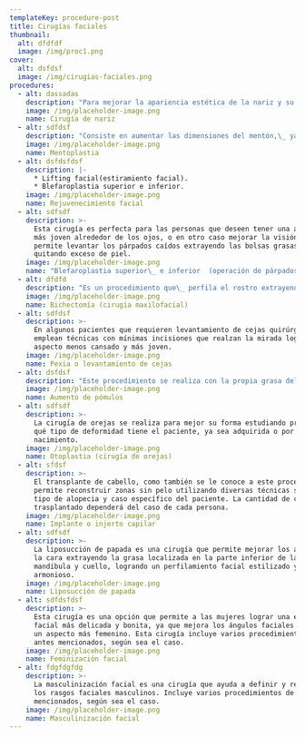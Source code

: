```yaml
---
templateKey: procedure-post
title: Cirugías faciales
thumbnail:
  alt: dfdfdf
  image: /img/proc1.png
cover:
  alt: dsfdsf
  image: /img/cirugias-faciales.png
procedures:
  - alt: dassadas
    description: "Para mejorar la apariencia estética de la nariz y su funcionalidad, se han descrito diversos tipos de\_ cirugías que aportan resultados según sea el caso,  como la septoplastía o\_ cirugía de septum nasal, la cual es la cirugía correctiva de tabique desviado, rinoplastia abierta o cerrada, que busca mejorar la forma y estructura de la nariz, turbinoplastia, para mejorar la\_ obstrucción en la respiración causada por el crecimiento de los cornetes. <br/>\n\nMi objetivo: siempre será lograr un resultado natural y estético en la rinoplastia para lo cual siempre realizo un análisis facial en la cara de cada paciente ya que la nariz es un componente importante que se relaciona con la proporción de todos los ángulos faciales."
    image: /img/placeholder-image.png
    name: Cirugía de nariz
  - alt: sdfdsf
    description: "Consiste en aumentar las dimensiones del mentón,\_ ya sea con implantes o con grasa del propio paciente,\_ logrando un aspecto más armónico de los ángulos faciales."
    image: /img/placeholder-image.png
    name: Mentoplastia
  - alt: dsfdsfdsf
    description: |-
      * Lifting facial(estiramiento facial).
      * Blefaroplastia superior e inferior.
    image: /img/placeholder-image.png
    name: Rejuvenecimiento facial
  - alt: sdfsdf
    description: >-
      Esta cirugía es perfecta para las personas que deseen tener una apariencia
      más joven alrededor de los ojos, o en otro caso mejorar la visión, ya que
      permite levantar los párpados caídos extrayendo las bolsas grasas o
      quitando exceso de piel.
    image: /img/placeholder-image.png
    name: "Blefaroplastia superior\_ e inferior  (operación de párpados)"
  - alt: dfdfd
    description: "Es un procedimiento que\_ perfila el rostro extrayendo las bolsas de bichat que se encuentran localizadas en el tercio inferior de la cara, causantes de que el rostro se vea más lleno y menos perfilado, dando un contorno más delicado y sexy. Se puede realizar tanto en hombres como en mujeres que buscan objetivos específicos según los ángulos faciales estudiados."
    image: /img/placeholder-image.png
    name: Bichectomía (cirugía maxilofacial)
  - alt: sdfdsf
    description: >-
      En algunos pacientes que requieren levantamiento de cejas quirúrgico, se
      emplean técnicas con mínimas incisiones que realzan la mirada logrando un
      aspecto menos cansado y más joven.
    image: /img/placeholder-image.png
    name: Pexia o levantamiento de cejas
  - alt: dsfdsf
    description: "Este procedimiento se realiza con la propia grasa del paciente o con implantes según sea el caso,\_ mejorando ángulos faciales y logrando un aspecto más sexy y femenino."
    image: /img/placeholder-image.png
    name: Aumento de pómulos
  - alt: sdfsdf
    description: >-
      La cirugía de orejas se realiza para mejor su forma estudiando previamente
      qué tipo de deformidad tiene el paciente, ya sea adquirida o por
      nacimiento.
    image: /img/placeholder-image.png
    name: Otoplastia (cirugía de orejas)
  - alt: sfdsf
    description: >-
      El transplante de cabello, como también se le conoce a este procedimiento,
      permite reconstruir zonas sin pelo utilizando diversas técnicas según el
      tipo de alopecia y caso específico del paciente. La cantidad de cabello
      trasplantado dependerá del caso de cada persona.
    image: /img/placeholder-image.png
    name: Implante o injerto capilar
  - alt: sdfsdf
    description: >-
      La liposucción de papada es una cirugía que permite mejorar los ángulos de
      la cara extrayendo la grasa localizada en la parte inferior de la
      mandíbula y cuello, logrando un perfilamiento facial estilizado y
      armonioso.
    image: /img/placeholder-image.png
    name: Liposucción de papada
  - alt: sdfdsfdsf
    description: >-
      Esta cirugía es una opción que permite a las mujeres lograr una estructura
      facial más delicada y bonita, ya que mejora los ángulos faciales otorgando
      un aspecto más femenino. Esta cirugía incluye varios procedimientos de los
      antes mencionados, según sea el caso.
    image: /img/placeholder-image.png
    name: Feminización facial
  - alt: fdgfdgfdg
    description: >-
      La masculinización facial es una cirugía que ayuda a definir y resaltar
      los rasgos faciales masculinos. Incluye varios procedimientos de los antes
      mencionados, según sea el caso.
    image: /img/placeholder-image.png
    name: Masculinización facial
---
```


